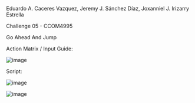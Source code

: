 Eduardo A. Caceres Vazquez, Jeremy J. Sánchez Díaz, Joxanniel J. Irizarry Estrella

Challenge 05 - CCOM4995

Go Ahead And Jump

Action Matrix / Input Guide: 

![image](https://github.com/user-attachments/assets/cba5bb49-7f7f-4b73-8644-a72a9e9fc945)

Script:

![image](https://github.com/user-attachments/assets/9c4898d9-bf3a-4d16-a890-7e7963bac7d0)

![image](https://github.com/user-attachments/assets/3bab269b-3ed2-4a7e-a599-f28f9e770316)
